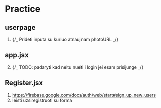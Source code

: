 # Practice

## userpage

1. {/_ Prideti inputa su kuriuo atnaujinam photoURL _/}

## app.jsx

2. {/_ TODO: padaryti kad neitu nueiti i login jei esam prisijunge _/}

## Register.jsx

1. https://firebase.google.com/docs/auth/web/start#sign_up_new_users
2. leisti uzsiregistruoti su forma
